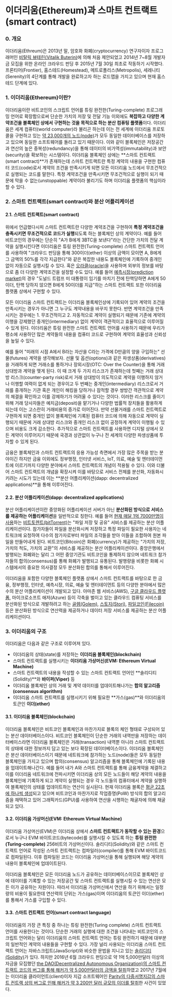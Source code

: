 # 이더리움\(Ethereum\)과 스마트 컨트랙트\(smart contract\)

### 0. 개요

이더리움\(Ethreum\)은 2013년 말, 암호화 화폐\(cryptocurrency\) 연구자이자 프로그래머인 [비탈릭 뷰테린\(Vitalik Buterin\)](https://en.wikipedia.org/wiki/Vitalik_Buterin)에 의해 처음 제안되었고 2014년 7~8월 개발자금 모집을 위한 온라인 크라우드 펀딩 후 2015년 7월 30일 최초로 작동하기 시작했다. 프론티어\(Frontier\), 홈스테드\(Homestead\), 메트로폴리스\(Metropolis\), 세레니티\(Serenity\)의 4단계를 통해 개발을 완료하고자 하는 로드맵을 가지고 있으며 현재 홈스테드 단계에 있다.

### 1. 이더리움\(Ethereum\)이란?

이더리움이란 비트코인의 스크립트 언어를 튜링 완전한\(Turing-complete\) 프로그래밍 언어로 확장함으로써 단순한 가치의 저장 및 전달 기능 이외에도 **복잡하고 다양한 계약조건을 블록체인 상에서 구현하는 것을 목적으로 하는 분산 컴퓨팅 플랫폼**이다. 이더리움은 세계 컴퓨터\(world computer\)라 불리곤 하는데 이는 전 세계에 이더리움 프로토콜을 구현하고 있는 [약 23,000개의 노드\(node\)](https://www.ethernodes.org/network/1)가 모두 동일한 데이터베이스를 저장하고 있으며 동일한 소프트웨어를 돌리고 있기 때문이다. 이와 같이 블록체인은 저장공간과 연산의 높은 중복성\(redundancy\)을 통해 데이터의 비가역성\(immutability\)과 보안\(security\)을 확보하는 시스템이다. 이더리움 블록체인 상에는 **스마트 컨트랙트\(smart contract\)**가 존재하는데 스마트 컨트랙트란 특정 계약의 내용을 구현한 컴퓨터 코드\(code\)로서 계약의 조건을 만족시키게 되면 모든 이더리움 노드에서 무조건적으로 실행되는 코드를 말한다. 특정 계약조건을 만족시키면 무조건적으로 실행이 되기 때문에 막을 수 없는\(unstoppable\) 계약이라 불리기도 하며 이더리움 플랫폼의 핵심이라 할 수 있다.

### 2. 스마트 컨트랙트\(smart contract\)와 분산 어플리케이션

#### 2.1. 스마트 컨트랙트\(smart contract\)

위에서 언급했다시피 스마트 컨트랙트란 다양한 계약조건을 구현하여 **특정 계약조건을 충족시키면 무조건적으로 코드가 실행**되도록 하는 블록체인 상의 계약이다. 예를 들어 비트코인의 경우에는 단순히 "A가 B에게 3BTC을 보낸다"라는 간단한 가치의 전달 계약을 실행시킨다면 이더리움은 튜링 완전한\(Turing-complete\) 스마트 컨트랙트 언어를 사용하여 "크라우드 펀딩을 통해 300이더\(ether\) 이상의 금액이 모이면 A, B에게 그 금액의 50%를 각각 지급한다"와 같은 복잡한 내용도 블록체인에 기록하여 중개인 없이 자동으로 실행시킬 수 있다. 혹은 [오라클\(oracle\)](https://blockchainhub.net/blockchain-oracles/)을 사용하며 외부의 정보를 바탕으로 좀 더 다양한 계약조건을 설정할 수도 있다. 예를 들어 [예측시장\(prediction market\)](https://en.wikipedia.org/wiki/Prediction_market)의 경우 "도널드 트럼프 미 대통령이 임기를 마치기 전에 탄핵당하면 A에게 50이더, 탄핵 당하지 않으면 B에게 50이더를 지급"하는 스마트 컨트랙트 또한 이더리움 플랫폼 상에서 구현할 수 있다.

모든 이더리움 스마트 컨트랙트는 이더리움 블록체인상에 기록되어 있어 계약의 조건을 만족시키는 경우가 아니면 그 누구도 계약내용을 바꾸지 못한다. 반면 계약조건을 만족시키는 경우에는 1. 무조건적이고 2. 자동적으로 계약이 실행되기 때문에 기존에 계약의 이행을 강제했던 중개인\(intermediary\) 없이 계약이 객관적이고 효율적으로 이루어질 수 있게 된다. 이더리움은 튜링 완전한 스마트 컨트랙트 언어를 사용하기 때문에 우리가 평소에 사용하던 많은 계약들의 내용을 컴퓨터 코드로 구현하여 계약의 효율성과 신뢰성을 높일 수 있다.

예를 들어 "미래의 시점 A에서 B라는 자산을 C라는 가격에 D만큼의 양을 구입하는" 선물\(futures\) 계약을 생각해보자. 선물 및 옵션\(options\)과 같은 파생상품\(derivatives\)을 거래하게 되면 거래소를 통하거나 장외시장\(OTC: Over the Counter\)을 통해 거래 상대방과 계약을 맺게 된다. 이 때 크게 두 가지 리스크가 존재하는데 첫째는 거래 상대방 리스크\(counter-party risk\)로서 거래 상대방이 의도적으로 계약을 이행하지 않거나 이행할 여력이 없게 되는 경우이고 두 번째는 중개인\(intermediary\) 리스크로서 거래를 중개하는 기관 혹은 개인이 해킹을 당하거나 잠적할 경우 쌍방간 객관적으로 계약의 체결을 확인하고 이를 강제하기가 어려울 수 있다는 것이다. 이러한 리스크를 줄이기 위해 거래 당사자들은 예치금\(deposit\)을 맡기거나 다양한 법률적 장치들을 활용하게 되는데 이는 고스란히 거래비용의 증가로 이어진다. 만약 선물거래를 스마트 컨트랙트로 구현하게 되면 중개인 없이 블록체인에 기록된 컴퓨터 코드에 의해 자동으로 계약이 실행되기 때문에 거래 상대방 리스크와 중개인 리스크 없이 공정하게 계약이 이행될 수 있으며 비용도 크게 감소한다. 추가적으로 스마트 컨트랙트를 사용하면 디지털 상에서 모든 계약이 이루어지기 때문에 국경과 상관없이 누구나 전 세계의 다양한 파생상품에 투자할 수 있게 된다.

금융은 블록체인과 스마트 컨트랙트의 응용 가능성 측면에서 가장 많은 주목을 받는 분야이긴 하지만 금융 이외에도 정부행정, 인터넷 서비스, IoT, 의료, 예술 및 엔터테이먼트에 이르기까지 다양한 분야에서 스마트 컨트랙트의 개념이 적용될 수 있다. 이와 더불어 스마트 컨트랙트의 개념을 확장시켜 이를 바탕으로 서비스 전체를 분산화, 자동화시키려는 시도가 있는데 이는 **분산 어플리케이션\(dapp: decentralized applications\)**을 통해 이루어진다.

#### 2.2. 분산 어플리케이션\(dapp: decentralized applications\)

분산 어플리케이션이란 중앙화된 어플리케이션 서버가 아닌 **분산화된 방식으로 서비스를 제공하는 어플리케이션**을 일반적으로 칭한다. 예를 들어 [현재 매달 1억 7000만명이 사용](http://www.bittorrent.com/company/about)하는 [비트토렌트\(bitTorrent\)](http://www.bittorrent.com/)는 "파일 저장 및 공유" 서비스를 제공하는 분산 어플리케이션이다. 참가자들이 파일을 분산화시켜 저장하고 특정 파일이 필요한 사용자는 네트워크에 요청하여 다수의 참가자로부터 파일의 조각들을 받아 이들을 조합하여 원본 파일을 만들어내게 된다. 비트코인\(Bitcoin\)은 화폐\(currency\)가 제공하는 "가치의 저장, 가치의 척도, 가치의 교환"의 서비스를 제공하는 분산 어플리케이션이다. 중앙은행에서 발행되는 화폐와는 달리 그 어떤 중앙기관도 비트코인을 통제하지 않으며 네트워크 참가자들의 합의\(consensus\)를 통해 화폐가 발행되고 유통된다. 발행량을 비롯한 화폐 시스템에서의 중요한 의사결정 모두 분산화된 합의를 통해서 이루어진다.

이더리움을 포함한 다양한 블록체인 플랫폼 상에서 스마트 컨트랙트를 바탕으로 한 금융, 정부행정, 인터넷, 예측시장, 의료, 예술 및 엔터테이먼트 등의 다양한 분야에서 많은 수의 분산 어플리케이션이 개발되고 있다. 아마존 웹 서비스\(AWS\), [구글 클라우드 플랫폼](https://cloud.google.com/), 마이크로소프트 애저\(Azure\) 등이 각축을 벌이고 있는 클라우드 컴퓨팅 서비스를 분산화된 방식으로 개발하려고 하는 [골렘\(Golem\)](https://golem.network/), [스토지\(Storj\)](https://storj.io/), [파일코인\(Filecoin\)](https://filecoin.io/) 등은 분산화된 방식으로 연산력을 제공하거나 데이터 저장 서비스를 제공하는 분산 어플리케이션이다.

### 3. 이더리움의 구조

이더리움은 다음과 같은 구조로 이루어져 있다.

* 이더리움의 상태\(state\)를 저장하는 **이더리움 블록체인\(blockchain\)** 
* 스마트 컨트랙트를 실행시키는 **이더리움 가상머신\(EVM: Ethereum Virtual Machine\)**
* 스마트 컨트랙트의 내용을 작성할 수 있는 스마트 컨트랙트 언어인 **솔리디티\(Solidity\)**와 **바이퍼\(Viper\)** 등
* 이더리움 블록체인 상의 거래 및 계약 데이터를 업데이트해나가는 **합의 알고리즘\(consensus algorithm\)**
* 이더리움 스마트 컨트랙트를 실행시키기 위해 필요한 **가스\(gas\)**와 이더리움의 토큰인 **이더\(ether\)**

#### 3.1. 이더리움 블록체인\(blockchain\)

이더리움 블록체인은 비트코인 블록체인과 마찬가지로 블록의 체인 형태로 구성되어 있는 분산 데이터베이스이다. 비트코인 블록체인이 단순한 거래의 내역만을 저장하는 데이터베이스라면 이더리움 블록체인은 거래\(transaction\) 내역뿐 아니라 스마트 컨트랙트의 상태에 대한 정보까지 담고 있는 보다 확장된 데이터베이스이다. 이더리움 블록체인은 분산 데이터베이스이기 때문에 네트워크에 참가하는 노드\(node\)들은 모두 동일한 블록체인을 가지고 있으며 합의\(consensus\) 알고리즘을 통해 블록체인에 기록된 내용을 업데이트해나간다. 예를 들어 내가 A와 스마트 컨트랙트를 통해 금융계약을 체결하고 이를 이더리움 네트워크에 전파시키면 이더리움 상의 모든 노드들이 해당 계약의 내용을 블록체인에 기록하게 되고 계약이 실행되는 경우 각 노드들의 컴퓨터에서 계약을 실행하여 블록체인의 상태를 업데이트하는 연산이 실시된다. 현재 이더리움 블록은 [평균 22초에 하나씩 생성](https://ethstats.net/)되고 있으며 비트코인과 마찬가지로 작업증명\(PoW\) 방식의 합의 알고리즘을 채택하고 있어 그래픽카드\(GPU\)를 사용하여 연산을 시행하는 채굴자에 의해 채굴되고 있다.

#### 3.2. 이더리움 가상머신\(EVM: Ethereum Virtual Machine\)

이더리움 가상머신\(EVM\)은 이더리움 상에서 **스마트 컨트랙트가 동작할 수 있는 환경**으로서 누구나 EVM 바이트코드\(bytecode\)를 실행시킬 수 있도록 하는 **튜링 완전한\(Turing-complete\)** 256비트의 가상머신이다. 솔리디티\(Solidity\)와 같은 스마트 컨트랙트 언어로 작성된 스마트 컨트랙트는 컴파일러\(compiler\)를 통해 EVM 바이트코드로 컴파일된다. 이후 컴파일된 코드는 이더리움 가상머신을 통해 실행되며 해당 계약의 내용이 블록체인에 업데이트된다.

이더리움 블록체인은 모든 이더리움 노드가 공유하는 데이터베이스이므로 블록체인 상에 데이터를 기록할 수 있는 저장공간 및 스마트 컨트랙트를 실행시킬 수 있는 연산은 모든 이가 공유하는 자원이다. 따라서 이더리움 가상머신에서 연산을 하기 위해서는 일정량의 비용이 필요한데 연산력의 단위는 가스\(gas\)이며 이더리움의 토큰인 이더\(ether\)를 통해서 가스를 구입할 수 있다.

#### 3.3. 스마트 컨트랙트 언어\(smart contract language\)

이더리움의 가장 큰 특징 중 하나는 튜링 완전한\(Turing complete\) 스마트 컨트랙트 언어를 사용한다는 것이다. 단순한 거래의 실행에 대한 조건을 나타내는 비트코인의 스크립트 언어와는 달리 이더리움의 스마트 컨트랙트 언어는 튜링 완전하기 때문에 대부분의 일반적인 계약의 내용들을 구현할 수 있다. 가장 널리 사용되는 이더리움 스마트 컨트랙트 언어는 자바스크립트\(JavaScript\)와 비슷한 문법을 지니고 있는 [솔리디티\(Solidity\)](https://solidity.readthedocs.io/en/develop/)가 있다. 하지만 2016년 6월 크라우드 펀딩으로 약 1억 5,000만달러 이상의 자금을 모집했던 [the DAO\(Decentralized Autonomous Organization\)의 스마트 컨트랙트 코드의 버그를 통해 해커가 약 5,000만달러의 금액을 탈취](https://www.wired.com/2016/06/50-million-hack-just-showed-dao-human/)하였고 2017년 7월에는 이더리움 클라이언트\(client\)이자 지갑 소프트웨어인 [Parity의 다중서명지갑의 스마트 컨트랙 상의 버그로 인해 해커가 약 3,200만 달러 규모의 이더를 탈취](https://www.cryptocoinsnews.com/hackers-seize-32-million-in-parity-wallet-breach/)한 사건이 있었다. 

